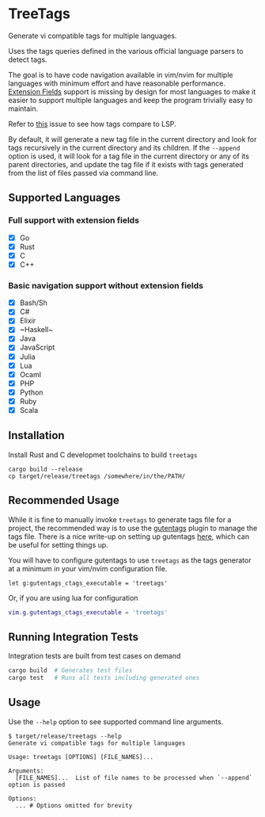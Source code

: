 # TreeTags

Generate vi compatible tags for multiple languages.

Uses the tags queries defined in the various official language parsers to detect tags.

The goal is to have code navigation available in vim/nvim for multiple languages
with minimum effort and have reasonable performance.
[Extension Fields](https://docs.ctags.io/en/latest/man/ctags.1.html#extension-fields)
support is missing by design for most languages to make it easier to support multiple languages and
keep the program trivially easy to maintain.

Refer to [this](https://github.com/jha-naman/treetags/issues/1)
issue to see how tags compare to LSP.

By default, it will generate a new tag file in the current directory and look
for tags recursively in the current directory and its children.
If the `--append` option is used, it will look for a tag file in the current
directory or any of its parent directories, and update the tag file if it exists
with tags generated from the list of files passed via command line.


## Supported Languages

### Full support with extension fields
- [x] Go
- [x] Rust
- [x] C
- [x] C++

### Basic navigation support without extension fields
- [x] Bash/Sh
- [x] C#
- [x] Elixir
- [x] ~Haskell~
- [x] Java
- [x] JavaScript
- [x] Julia
- [x] Lua
- [x] Ocaml
- [x] PHP
- [x] Python
- [x] Ruby
- [x] Scala

## Installation
Install Rust and C developmet toolchains to build `treetags`

```
cargo build --release
cp target/release/treetags /somewhere/in/the/PATH/
```

## Recommended Usage

While it is fine to manually invoke `treetags` to generate tags file for a project,
the recommended way is to use the [gutentags](https://github.com/ludovicchabant/vim-gutentags)
plugin to manage the tags file. There is a nice write-up on setting up gutentags
[here](https://www.reddit.com/r/vim/comments/d77t6j/guide_how_to_setup_ctags_with_gutentags_properly/),
which can be useful for setting things up.

You will have to configure gutentags to use `treetags` as the tags generator at
a minimum in your vim/nvim configuration file.

```vimscript
let g:gutentags_ctags_executable = 'treetags'
```

Or, if you are using lua for configuration

```lua
vim.g.gutentags_ctags_executable = 'treetags'
```

## Running Integration Tests

Integration tests are built from test cases on demand

```bash
cargo build  # Generates test files
cargo test   # Runs all tests including generated ones
```

## Usage

Use the `--help` option to see supported command line arguments.

```
$ target/release/treetags --help
Generate vi compatible tags for multiple languages

Usage: treetags [OPTIONS] [FILE_NAMES]...

Arguments:
  [FILE_NAMES]...  List of file names to be processed when `--append` option is passed

Options:
  ... # Options omitted for brevity
```

